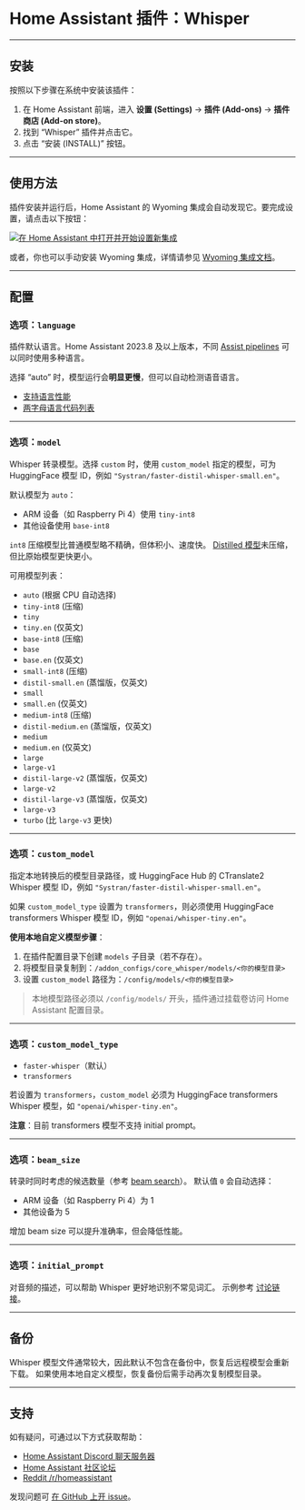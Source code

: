 # Home Assistant 插件：Whisper

---

## 安装

按照以下步骤在系统中安装该插件：

1. 在 Home Assistant 前端，进入 **设置 (Settings)** -> **插件 (Add-ons)** -> **插件商店 (Add-on store)**。
2. 找到 “Whisper” 插件并点击它。
3. 点击 “安装 (INSTALL)” 按钮。

---

## 使用方法

插件安装并运行后，Home Assistant 的 Wyoming 集成会自动发现它。要完成设置，请点击以下按钮：

[![在 Home Assistant 中打开并开始设置新集成](https://my.home-assistant.io/badges/config_flow_start.svg)](https://my.home-assistant.io/redirect/config_flow_start/?domain=wyoming)

或者，你也可以手动安装 Wyoming 集成，详情请参见 [Wyoming 集成文档](https://www.home-assistant.io/integrations/wyoming/)。

---

## 配置

### 选项：`language`

插件默认语言。Home Assistant 2023.8 及以上版本，不同 [Assist pipelines](https://www.home-assistant.io/voice_control/voice_remote_local_assistant/) 可以同时使用多种语言。

选择 “auto” 时，模型运行会**明显更慢**，但可以自动检测语音语言。

* [支持语言性能](https://github.com/openai/whisper#available-models-and-languages)
* [两字母语言代码列表](https://en.wikipedia.org/wiki/List_of_ISO_639-1_codes)

---

### 选项：`model`

Whisper 转录模型。选择 `custom` 时，使用 `custom_model` 指定的模型，可为 HuggingFace 模型 ID，例如 `"Systran/faster-distil-whisper-small.en"`。

默认模型为 `auto`：

* ARM 设备（如 Raspberry Pi 4）使用 `tiny-int8`
* 其他设备使用 `base-int8`

`int8` 压缩模型比普通模型略不精确，但体积小、速度快。
[Distilled 模型](https://github.com/huggingface/distil-whisper)未压缩，但比原始模型更快更小。

可用模型列表：

* `auto` (根据 CPU 自动选择)
* `tiny-int8` (压缩)
* `tiny`
* `tiny.en` (仅英文)
* `base-int8` (压缩)
* `base`
* `base.en` (仅英文)
* `small-int8` (压缩)
* `distil-small.en` (蒸馏版，仅英文)
* `small`
* `small.en` (仅英文)
* `medium-int8` (压缩)
* `distil-medium.en` (蒸馏版，仅英文)
* `medium`
* `medium.en` (仅英文)
* `large`
* `large-v1`
* `distil-large-v2` (蒸馏版，仅英文)
* `large-v2`
* `distil-large-v3` (蒸馏版，仅英文)
* `large-v3`
* `turbo` (比 `large-v3` 更快)

---

### 选项：`custom_model`

指定本地转换后的模型目录路径，或 HuggingFace Hub 的 CTranslate2 Whisper 模型 ID，例如 `"Systran/faster-distil-whisper-small.en"`。

如果 `custom_model_type` 设置为 `transformers`，则必须使用 HuggingFace transformers Whisper 模型 ID，例如 `"openai/whisper-tiny.en"`。

**使用本地自定义模型步骤**：

1. 在插件配置目录下创建 `models` 子目录（若不存在）。
2. 将模型目录复制到：`/addon_configs/core_whisper/models/<你的模型目录>`
3. 设置 `custom_model` 路径为：`/config/models/<你的模型目录>`

> 本地模型路径必须以 `/config/models/` 开头，插件通过挂载卷访问 Home Assistant 配置目录。

---

### 选项：`custom_model_type`

* `faster-whisper`（默认）
* `transformers`

若设置为 `transformers`，`custom_model` 必须为 HuggingFace transformers Whisper 模型，如 `"openai/whisper-tiny.en"`。

**注意**：目前 transformers 模型不支持 initial prompt。

---

### 选项：`beam_size`

转录时同时考虑的候选数量（参考 [beam search](https://en.wikipedia.org/wiki/Beam_search)）。
默认值 `0` 会自动选择：

* ARM 设备（如 Raspberry Pi 4）为 1
* 其他设备为 5

增加 beam size 可以提升准确率，但会降低性能。

---

### 选项：`initial_prompt`

对音频的描述，可以帮助 Whisper 更好地识别不常见词汇。
示例参考 [讨论链接](https://github.com/openai/whisper/discussions/963)。

---

## 备份

Whisper 模型文件通常较大，因此默认不包含在备份中，恢复后远程模型会重新下载。
如果使用本地自定义模型，恢复备份后需手动再次复制模型目录。

---

## 支持

如有疑问，可通过以下方式获取帮助：

* [Home Assistant Discord 聊天服务器][discord]
* [Home Assistant 社区论坛][forum]
* [Reddit /r/homeassistant][reddit]

发现问题可 [在 GitHub 上开 issue][issue]。

[discord]: https://discord.gg/c5DvZ4e
[forum]: https://community.home-assistant.io
[issue]: https://github.com/home-assistant/addons/issues
[reddit]: https://reddit.com/r/homeassistant
[repository]: https://github.com/hassio-addons/repository


